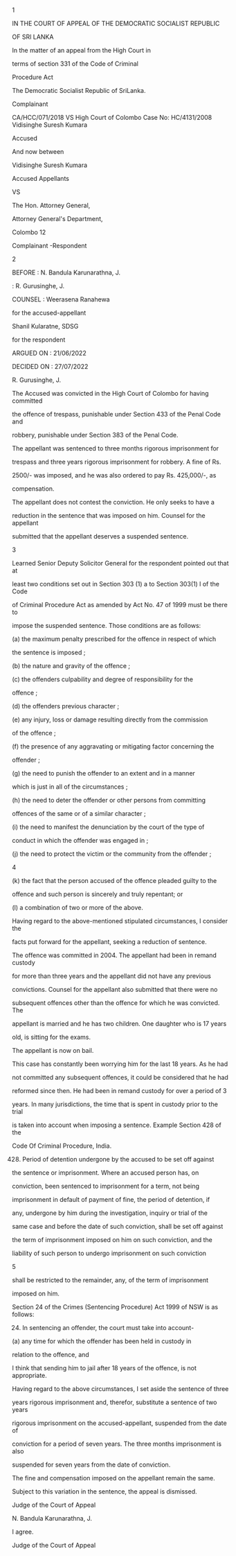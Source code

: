 1

IN THE COURT OF APPEAL OF THE DEMOCRATIC SOCIALIST REPUBLIC

OF SRI LANKA

In the matter of an appeal from the High Court in

terms of section 331 of the Code of Criminal

Procedure Act

The Democratic Socialist Republic of SriLanka.

Complainant

CA/HCC/071/2018 VS High Court of Colombo Case No: HC/4131/2008 Vidisinghe Suresh Kumara

Accused

And now between

Vidisinghe Suresh Kumara

Accused Appellants

VS

The Hon. Attorney General,

Attorney General's Department,

Colombo 12

Complainant -Respondent

2

BEFORE : N. Bandula Karunarathna, J.

: R. Gurusinghe, J.

COUNSEL : Weerasena Ranahewa

for the accused-appellant

Shanil Kularatne, SDSG

for the respondent

ARGUED ON : 21/06/2022

DECIDED ON : 27/07/2022

R. Gurusinghe, J.

The Accused was convicted in the High Court of Colombo for having committed

the offence of trespass, punishable under Section 433 of the Penal Code and

robbery, punishable under Section 383 of the Penal Code.

The appellant was sentenced to three months rigorous imprisonment for

trespass and three years rigorous imprisonment for robbery. A fine of Rs.

2500/- was imposed, and he was also ordered to pay Rs. 425,000/-, as

compensation.

The appellant does not contest the conviction. He only seeks to have a

reduction in the sentence that was imposed on him. Counsel for the appellant

submitted that the appellant deserves a suspended sentence.

3

Learned Senior Deputy Solicitor General for the respondent pointed out that at

least two conditions set out in Section 303 (1) a to Section 303(1) l of the Code

of Criminal Procedure Act as amended by Act No. 47 of 1999 must be there to

impose the suspended sentence. Those conditions are as follows:

(a) the maximum penalty prescribed for the offence in respect of which

the sentence is imposed ;

(b) the nature and gravity of the offence ;

(c) the offenders culpability and degree of responsibility for the

offence ;

(d) the offenders previous character ;

(e) any injury, loss or damage resulting directly from the commission

of the offence ;

(f) the presence of any aggravating or mitigating factor concerning the

offender ;

(g) the need to punish the offender to an extent and in a manner

which is just in all of the circumstances ;

(h) the need to deter the offender or other persons from committing

offences of the same or of a similar character ;

(i) the need to manifest the denunciation by the court of the type of

conduct in which the offender was engaged in ;

(j) the need to protect the victim or the community from the offender ;

4

(k) the fact that the person accused of the offence pleaded guilty to the

offence and such person is sincerely and truly repentant; or

(l) a combination of two or more of the above.

Having regard to the above-mentioned stipulated circumstances, I consider the

facts put forward for the appellant, seeking a reduction of sentence.

The offence was committed in 2004. The appellant had been in remand custody

for more than three years and the appellant did not have any previous

convictions. Counsel for the appellant also submitted that there were no

subsequent offences other than the offence for which he was convicted. The

appellant is married and he has two children. One daughter who is 17 years

old, is sitting for the exams.

The appellant is now on bail.

This case has constantly been worrying him for the last 18 years. As he had

not committed any subsequent offences, it could be considered that he had

reformed since then. He had been in remand custody for over a period of 3

years. In many jurisdictions, the time that is spent in custody prior to the trial

is taken into account when imposing a sentence. Example Section 428 of the

Code Of Criminal Procedure, India.

428. Period of detention undergone by the accused to be set off against

the sentence or imprisonment. Where an accused person has, on

conviction, been sentenced to imprisonment for a term, not being

imprisonment in default of payment of fine, the period of detention, if

any, undergone by him during the investigation, inquiry or trial of the

same case and before the date of such conviction, shall be set off against

the term of imprisonment imposed on him on such conviction, and the

liability of such person to undergo imprisonment on such conviction

5

shall be restricted to the remainder, any, of the term of imprisonment

imposed on him.

Section 24 of the Crimes (Sentencing Procedure) Act 1999 of NSW is as follows:

24. In sentencing an offender, the court must take into account-

(a) any time for which the offender has been held in custody in

relation to the offence, and

I think that sending him to jail after 18 years of the offence, is not appropriate.

Having regard to the above circumstances, I set aside the sentence of three

years rigorous imprisonment and, therefor, substitute a sentence of two years

rigorous imprisonment on the accused-appellant, suspended from the date of

conviction for a period of seven years. The three months imprisonment is also

suspended for seven years from the date of conviction.

The fine and compensation imposed on the appellant remain the same.

Subject to this variation in the sentence, the appeal is dismissed.

Judge of the Court of Appeal

N. Bandula Karunarathna, J.

I agree.

Judge of the Court of Appeal